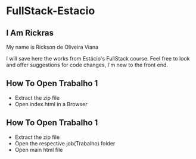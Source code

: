 # FullStack-Estacio
 
## I Am Rickras

My name is Rickson de Oliveira Viana

I will save here the works from Estácio's FullStack course.
Feel free to look and offer suggestions for code changes, I'm new to the front end.

## How To Open Trabalho 1
* Extract the zip file
* Open index.html in a Browser

## How To Open Trabalho 1
* Extract the zip file
* Open the respective job(Trabalho) folder
*  Open main html file
